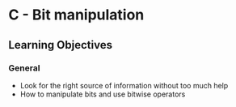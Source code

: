 # C - Bit manipulation
## Learning Objectives

### General

*   Look for the right source of information without too much help
*   How to manipulate bits and use bitwise operators

